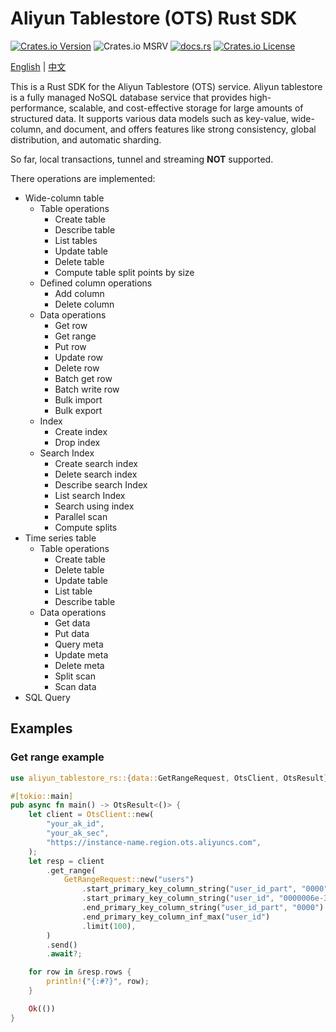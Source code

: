 # Aliyun Tablestore (OTS) Rust SDK

[![Crates.io Version](https://img.shields.io/crates/v/aliyun-tablestore-rs?_ts_=20250411)](https://crates.io/crates/aliyun-tablestore-rs)
![Crates.io MSRV](https://img.shields.io/crates/msrv/aliyun-tablestore-rs?_ts_=20250411)
[![docs.rs](https://img.shields.io/docsrs/aliyun-tablestore-rs)](https://docs.rs/aliyun-tablestore-rs)
[![Crates.io License](https://img.shields.io/crates/l/aliyun-tablestore-rs?_ts_=20250411)](https://github.com/yuqiang-yuan/aliyun-tablestore-rs?tab=License-1-ov-file)

[English](https://github.com/yuqiang-yuan/aliyun-tablestore-rs) | [中文](https://github.com/yuqiang-yuan/aliyun-tablestore-rs/blob/dev/README.zh-CN.md)

This is a Rust SDK for the Aliyun Tablestore (OTS) service. Aliyun tablestore is a fully managed NoSQL database service that provides high-performance, scalable, and cost-effective storage for large amounts of structured data. It supports various data models such as key-value, wide-column, and document, and offers features like strong consistency, global distribution, and automatic sharding.

So far, local transactions, tunnel and streaming **NOT** supported.

There operations are implemented:

- Wide-column table
  - Table operations
    - Create table
    - Describe table
    - List tables
    - Update table
    - Delete table
    - Compute table split points by size
  - Defined column operations
    - Add column
    - Delete column
  - Data operations
    - Get row
    - Get range
    - Put row
    - Update row
    - Delete row
    - Batch get row
    - Batch write row
    - Bulk import
    - Bulk export
  - Index
    - Create index
    - Drop index
  - Search Index
    - Create search index
    - Delete search index
    - Describe search Index
    - List search Index
    - Search using index
    - Parallel scan
    - Compute splits
- Time series table
  - Table operations
    - Create table
    - Delete table
    - Update table
    - List table
    - Describe table
  - Data operations
    - Get data
    - Put data
    - Query meta
    - Update meta
    - Delete meta
    - Split scan
    - Scan data
- SQL Query


## Examples

### Get range example

```rust
use aliyun_tablestore_rs::{data::GetRangeRequest, OtsClient, OtsResult};

#[tokio::main]
pub async fn main() -> OtsResult<()> {
    let client = OtsClient::new(
        "your_ak_id",
        "your_ak_sec",
        "https://instance-name.region.ots.aliyuncs.com",
    );
    let resp = client
        .get_range(
            GetRangeRequest::new("users")
                .start_primary_key_column_string("user_id_part", "0000")
                .start_primary_key_column_string("user_id", "0000006e-3d96-42b2-a624-d8ec9c52ad54")
                .end_primary_key_column_string("user_id_part", "0000")
                .end_primary_key_column_inf_max("user_id")
                .limit(100),
        )
        .send()
        .await?;

    for row in &resp.rows {
        println!("{:#?}", row);
    }

    Ok(())
}
```
